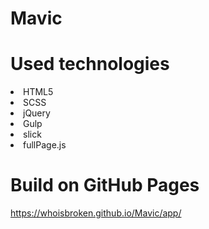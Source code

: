 # Mavic

# Used technologies
<li>HTML5</li>
<li>SCSS</li>
<li>jQuery</li>
<li>Gulp</li>
<li>slick</li>
<li>fullPage.js</li>


# Build on GitHub Pages
<https://whoisbroken.github.io/Mavic/app/>
